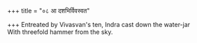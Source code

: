 +++
title = "०८ आ दशभिर्विवस्वत"

+++
Entreated by Vivasvan's ten, Indra cast down the water-jar  
     With threefold hammer from the sky.